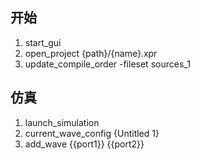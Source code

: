 ## 开始

1. start_gui
2. open_project {path}/{name}.xpr
3. update_compile_order -fileset sources_1

## 仿真

1. launch_simulation
2. current_wave_config {Untitled 1}
3. add_wave {{port1}} {{port2}}